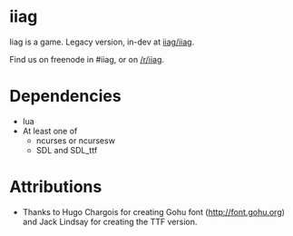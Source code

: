 iiag
====

Iiag is a game. Legacy version, in-dev at [iiag/iiag](https://github.com/iiag/iiag).

Find us on freenode in #iiag, or on [/r/iiag](http://reddit.com/r/iiag).


Dependencies
============
 - lua
 - At least one of 
   - ncurses or ncursesw
   - SDL and SDL_ttf

Attributions
============
 - Thanks to Hugo Chargois for creating Gohu font (http://font.gohu.org) and Jack Lindsay for creating the TTF version.

